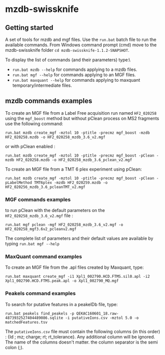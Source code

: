 # mzdb-swissknife



## Getting started 

A set of tools for mzdb and mgf files. Use the `run.bat` batch file to run the available commands. From Windows command prompt (cmd) move to the mzdb-swissknife folder `cd mzdb-swissknife-1.1.2-SNAPSHOT`. 

To display the list of commands (and their parameters) type:\
* `run.bat mzdb --help` for commands applying to a mzdb files.
* `run.bat mgf --help` for commands applying to an MGF files.
* `run.bat maxquant --help` for commands applying to maxquant temporary/intermediate files.



## mzdb commands examples

To create an MGF file from a Label Free acquisition run named `HF2_020258` using the `mgf_boost` method but without pClean process on MS2 fragments use the following command: 

```
run.bat mzdb create_mgf -mztol 10 -ptitle -precmz mgf_boost -mzdb HF2_020258.mzdb -o HF2_020258_mzdb_3.6_v2.mgf
```

or with pClean enabled : 

```
run.bat mzdb create_mgf -mztol 10 -ptitle -precmz mgf_boost -pClean -mzdb HF2_020258.mzdb -o HF2_020258_mzdb_3.6_pclean_v2.mgf
```



To create an MGF file from a TMT 6 plex experiment using pClean: 

```
run.bat mzdb create_mgf -mztol 10 -ptitle -precmz mgf_boost -pClean -pLabelMethod TMT6plex -mzdb HF2_020259.mzdb -o HF2_020256_mzdb_3.6_pcleanTMT_v2.mgf
```


### MGF commands examples

to run pClean with the default parameters on the `HF2_020258_mzdb_3.6_v2.mgf` file : 

```
run.bat mgf pclean -mgf HF2_020258_mzdb_3.6_v2.mgf -o HF2_020258_mgf3.6v2_pcleanv2.mgf
```

The complete list of parameters and their default values are available by typing `run.bat mgf --help`

### MaxQuant command examples

To create an MGF file from the .apl files created by Maxquant, type: 

```
run.bat maxquant create_mgf -i1 Xpl1_002790.HCD.FTMS.sil0.apl -i2 Xpl1_002790.HCD.FTMS.peak.apl -o Xpl1_002790_MQ.mgf
```

### Peakels command examples

To search for putative features in a peakelDb file, type:

```
run.bat peakels find_peakels -p QEKAC160601_18.raw-4873932527404489086.sqlite -i putativeIons.csv -mztol 5.0 -o matchedFeatures.tsv
```

The `putativeIons.csv` file must contain the following columns (in this order) : {Id ; mz; charge; rt; rt_tolerance}. Any additional 
column will be ignored. The name of the columns doesn't matter. the column separator is the semi colon (;).  


